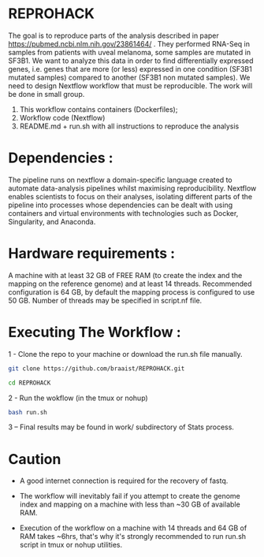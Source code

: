 # REPROHACK

The goal is to reproduce parts of the analysis described in paper https://pubmed.ncbi.nlm.nih.gov/23861464/ . They performed RNA-Seq in samples from patients with uveal melanoma, some samples are mutated in SF3B1. We want to analyze this data in order to find differentially expressed genes, i.e. genes that are more (or less) expressed in one condition (SF3B1 mutated samples) compared to another (SF3B1 non mutated samples). We need to design Nextflow workflow that must be reproducible. The work will be done in small group.
1. This workflow contains containers (Dockerfiles);
2. Workflow code (Nextflow)
3. README.md + run.sh with all instructions to reproduce the analysis

# Dependencies : 
The pipeline runs on nextflow a domain-specific language created to automate data-analysis pipelines whilst maximising reproducibility. Nextflow enables scientists to focus on their analyses, isolating different parts of the pipeline into processes whose dependencies can be dealt with using containers and virtual environments with technologies such as Docker, Singularity, and Anaconda.

# Hardware requirements :
A machine with at least 32 GB of FREE RAM (to create the index and the mapping on the reference genome) and at least 14 threads. Recommended configuration is 64 GB, by default the mapping process is configured to use 50 GB. Number of threads may be specified in script.nf file. 

# Executing The Workflow :
1 - Clone the repo to your machine or download the run.sh file manually.

```bash
git clone https://github.com/braaist/REPROHACK.git

cd REPROHACK 
```

2 - Run the wokflow (in the tmux or nohup)


```bash
bash run.sh
```

3 – Final results may be found in work/ subdirectory of Stats process.

# Caution 
- A good internet connection is required for the recovery of fastq.

- The workflow will inevitably fail if you attempt to create the genome index and mapping on a machine with less than ~30 GB of available RAM.

- Execution of the workflow on a machine with 14 threads and 64 GB of RAM takes ~6hrs, that's why it's strongly recommended to run run.sh script in tmux or nohup utilities. 


